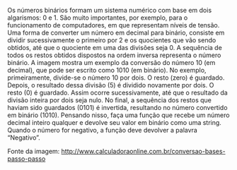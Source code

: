 Os números binários formam um sistema numérico com base em dois algarismos: 0 e 1. São muito importantes, por exemplo, para o funcionamento de computadores, em que representam níveis de tensão. 
Uma forma de converter um número em decimal para binário, consiste em dividir sucessivamente o primeiro por 2 e os quocientes que vão sendo obtidos, até que o quociente em uma das divisões seja 0. A sequência de todos os restos obtidos dispostos na ordem inversa representa o número binário.
A imagem mostra um exemplo da conversão do número 10 (em decimal), que pode ser escrito como 1010 (em binário).
No exemplo, primeiramente, divide-se o número 10 por dois. O resto (zero) é guardado. Depois, o resultado dessa divisão (5) é dividido novamente por dois. O resto (0) é guardado. Assim ocorre sucessivamente, até que o resultado da divisão inteira por dois seja nulo. No final, a sequência dos restos que haviam sido guardados (0101) é invertida, resultando no número convertido em binário (1010).
Pensando nisso, faça uma função que recebe um número decimal inteiro qualquer e devolve seu valor em binário como uma string. Quando o número for negativo, a função deve devolver a palavra “Negativo”.

Fonte da imagem: http://www.calculadoraonline.com.br/conversao-bases-passo-passo
